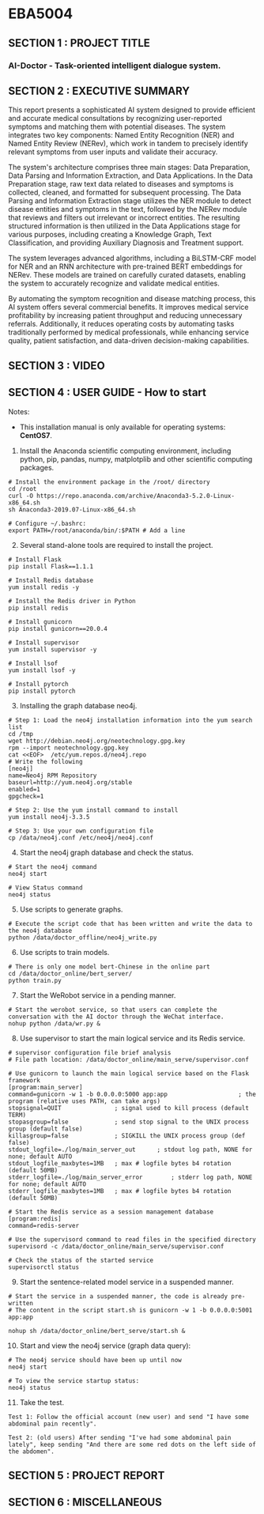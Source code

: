 # EBA5004
## SECTION 1 : PROJECT TITLE

### AI-Doctor - Task-oriented intelligent dialogue system.



## SECTION 2 : EXECUTIVE SUMMARY

This report presents a sophisticated AI system designed to provide efficient and accurate medical consultations by recognizing user-reported symptoms and matching them with potential diseases. The system integrates two key components: Named Entity Recognition (NER) and Named Entity Review (NERev), which work in tandem to precisely identify relevant symptoms from user inputs and validate their accuracy.

The system's architecture comprises three main stages: Data Preparation, Data Parsing and Information Extraction, and Data Applications. In the Data Preparation stage, raw text data related to diseases and symptoms is collected, cleaned, and formatted for subsequent processing. The Data Parsing and Information Extraction stage utilizes the NER module to detect disease entities and symptoms in the text, followed by the NERev module that reviews and filters out irrelevant or incorrect entities. The resulting structured information is then utilized in the Data Applications stage for various purposes, including creating a Knowledge Graph, Text Classification, and providing Auxiliary Diagnosis and Treatment support.

The system leverages advanced algorithms, including a BiLSTM-CRF model for NER and an RNN architecture with pre-trained BERT embeddings for NERev. These models are trained on carefully curated datasets, enabling the system to accurately recognize and validate medical entities.

By automating the symptom recognition and disease matching process, this AI system offers several commercial benefits. It improves medical service profitability by increasing patient throughput and reducing unnecessary referrals. Additionally, it reduces operating costs by automating tasks traditionally performed by medical professionals, while enhancing service quality, patient satisfaction, and data-driven decision-making capabilities.

## SECTION 3 : VIDEO


## SECTION 4 : USER GUIDE - How to start

Notes:

* This installation manual is only available for operating systems: **CentOS7**.


1. Install the Anaconda scientific computing environment, including python, pip, pandas, numpy, matplotplib and other scientific computing packages.

```shell
# Install the environment package in the /root/ directory
cd /root
curl -O https://repo.anaconda.com/archive/Anaconda3-5.2.0-Linux-x86_64.sh
sh Anaconda3-2019.07-Linux-x86_64.sh 

# Configure ~/.bashrc: 
export PATH=/root/anaconda/bin/:$PATH # Add a line
```

2. Several stand-alone tools are required to install the project.

```shell
# Install Flask
pip install Flask==1.1.1

# Install Redis database
yum install redis -y

# Install the Redis driver in Python
pip install redis

# Install gunicorn
pip install gunicorn==20.0.4

# Install supervisor
yum install supervisor -y

# Install lsof
yum install lsof -y

# Install pytorch
pip install pytorch
```

3. Installing the graph database neo4j.

```shell
# Step 1: Load the neo4j installation information into the yum search list
cd /tmp
wget http://debian.neo4j.org/neotechnology.gpg.key
rpm --import neotechnology.gpg.key
cat <<EOF>  /etc/yum.repos.d/neo4j.repo
# Write the following
[neo4j]
name=Neo4j RPM Repository
baseurl=http://yum.neo4j.org/stable
enabled=1
gpgcheck=1

# Step 2: Use the yum install command to install
yum install neo4j-3.3.5

# Step 3: Use your own configuration file
cp /data/neo4j.conf /etc/neo4j/neo4j.conf
```

4. Start the neo4j graph database and check the status.

```shell
# Start the neo4j command
neo4j start

# View Status command
neo4j status
```

5. Use scripts to generate graphs.

```shell
# Execute the script code that has been written and write the data to the neo4j database
python /data/doctor_offline/neo4j_write.py
```

6. Use scripts to train models.

```shell
# There is only one model bert-Chinese in the online part
cd /data/doctor_online/bert_server/
python train.py
```

7. Start the WeRobot service in a pending manner.

```shell
# Start the werobot service, so that users can complete the conversation with the AI doctor through the WeChat interface.
nohup python /data/wr.py &
```

8. Use supervisor to start the main logical service and its Redis service.

```shell
# supervisor configuration file brief analysis
# File path location: /data/doctor_online/main_serve/supervisor.conf

# Use gunicorn to launch the main logical service based on the Flask framework
[program:main_server]
command=gunicorn -w 1 -b 0.0.0.0:5000 app:app                    ; the program (relative uses PATH, can take args)
stopsignal=QUIT               ; signal used to kill process (default TERM)
stopasgroup=false             ; send stop signal to the UNIX process group (default false)
killasgroup=false             ; SIGKILL the UNIX process group (def false)
stdout_logfile=./log/main_server_out      ; stdout log path, NONE for none; default AUTO
stdout_logfile_maxbytes=1MB   ; max # logfile bytes b4 rotation (default 50MB)
stderr_logfile=./log/main_server_error        ; stderr log path, NONE for none; default AUTO
stderr_logfile_maxbytes=1MB   ; max # logfile bytes b4 rotation (default 50MB)

# Start the Redis service as a session management database
[program:redis]
command=redis-server
```

```shell
# Use the supervisord command to read files in the specified directory
supervisord -c /data/doctor_online/main_serve/supervisor.conf
```

```shell
# Check the status of the started service
supervisorctl status
```

9. Start the sentence-related model service in a suspended manner.


```shell
# Start the service in a suspended manner, the code is already pre-written 
# The content in the script start.sh is gunicorn -w 1 -b 0.0.0.0:5001 app:app

nohup sh /data/doctor_online/bert_serve/start.sh &
```

10. Start and view the neo4j service (graph data query):

```shell
# The neo4j service should have been up until now
neo4j start

# To view the service startup status:
neo4j status
```

11. Take the test.

```shell
Test 1: Follow the official account (new user) and send "I have some abdominal pain recently".

Test 2: (old users) After sending "I've had some abdominal pain lately", keep sending "And there are some red dots on the left side of the abdomen".
```




## SECTION 5 : PROJECT REPORT



## SECTION 6 : MISCELLANEOUS

